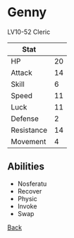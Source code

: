 # Genny

LV10-52 Cleric

| Stat       | <!-- --> |
| ---------- | -------- |
| HP         | 20       |
| Attack     | 14       |
| Skill      | 6        |
| Speed      | 11       |
| Luck       | 11       |
| Defense    | 2        |
| Resistance | 14       |
| Movement   | 4        |

## Abilities

- Nosferatu
- Recover
- Physic
- Invoke
- Swap

[Back](../README.md)
